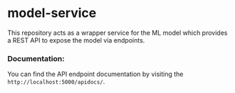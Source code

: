 # model-service

<!-- PYLINT_BADGE -->

This repository acts as a wrapper service for the ML model which provides a REST API to expose the model via endpoints.

### Documentation:

You can find the API endpoint documentation by visiting the `http://localhost:5000/apidocs/`.
